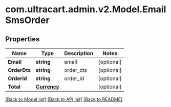 
# com.ultracart.admin.v2.Model.EmailSmsOrder

## Properties

Name | Type | Description | Notes
------------ | ------------- | ------------- | -------------
**Email** | **string** | email | [optional] 
**OrderDts** | **string** | order_dts | [optional] 
**OrderId** | **string** | order_id | [optional] 
**Total** | [**Currency**](Currency.md) |  | [optional] 

[[Back to Model list]](../README.md#documentation-for-models)
[[Back to API list]](../README.md#documentation-for-api-endpoints)
[[Back to README]](../README.md)

